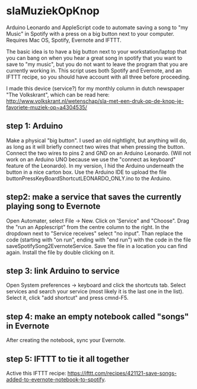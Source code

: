 # slaMuziekOpKnop
Arduino Leonardo and AppleScript code to automate saving a song to "my Music" in Spotify with a press on a big button next to your computer. Requires Mac OS, Spotify, Evernote and IFTTT.

The basic idea is to have a big button next to your workstation/laptop that you can bang on when you hear a great song in spotify that you want to save to "my music", but you do not want to leave the program that you are currently working in. This script uses both Spotify and Evernote, and an IFTTT recipe, so you should have account with all three before proceeding.

I made this device (service?) for my monthly column in dutch newspaper "The Volkskrant", which can be read here: http://www.volkskrant.nl/wetenschap/sla-met-een-druk-op-de-knop-je-favoriete-muziek-op~a4304535/

## step 1: Arduino
Make a physical "big button". I used an old nightlight, but anything will do, as long as it will briefly connect two wires that when pressing the button. Connect the two wires to pins 2 and GND on an Arduino Leonardo. (Will not work on an Arduino UNO because we use the "connect as keyboard" feature of the Leonardo). In my version, I hid the Arduino underneath the button in a nice carton box. 
Use the Arduino IDE to upload the file buttonPressKeyBoardShortcutLEONARDO_ONLY.ino to the Arduino.

## step2: make a service that saves the currently playing song to Evernote
Open Automater, select File -> New. Click on 'Service" and "Choose". Drag the "run an Applescript" from the centre column to the right. In the dropdown next to "Service receives" select "no input". Than replace the code (starting with "on run", ending with "end run") with the code in the file saveSpotifySong2EvernoteService. Save the file in a location you can find again. Install the file by double clicking on it. 

## step 3: link Arduino to service
Open System preferences -> keyboard and click the shortcuts tab. Select services and search your service (most likely it is the last one in the list). Select it, click "add shortcut" and press cmnd-F5. 

## step 4: make an empty notebook called "songs" in Evernote
After creating the notebook, sync your Evernote.

## step 5: IFTTT to tie it all together
Active this IFTTT recipe: https://ifttt.com/recipes/421121-save-songs-added-to-evernote-notebook-to-spotify. 
